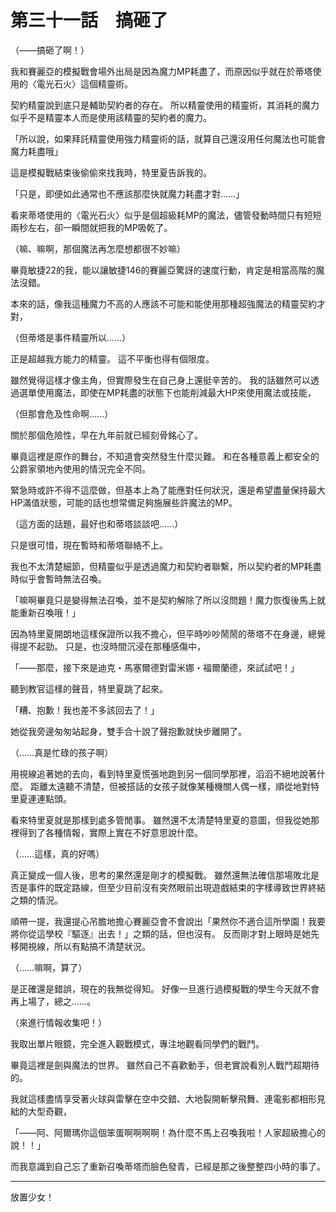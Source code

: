 # 第三十一話　搞砸了

（――搞砸了啊！）

我和賽麗亞的模擬戰會場外出局是因為魔力MP耗盡了，而原因似乎就在於蒂塔使用的〈電光石火〉這個精靈術。

契約精靈說到底只是輔助契約者的存在。
所以精靈使用的精靈術，其消耗的魔力似乎不是精靈本人而是使用該精靈的契約者的魔力。

「所以說，如果拜託精靈使用強力精靈術的話，就算自己還沒用任何魔法也可能會魔力耗盡哦」

這是模擬戰結束後偷偷來找我時，特里夏告訴我的。

「只是，即便如此通常也不應該那麼快就魔力耗盡才對……」

看來蒂塔使用的〈電光石火〉似乎是個超級耗MP的魔法，儘管發動時間只有短短兩秒左右，卻一瞬間就把我的MP吸乾了。

（嘛、嘛啊，那個魔法再怎麼想都很不妙嘛）

畢竟敏捷22的我，能以讓敏捷146的賽麗亞驚訝的速度行動，肯定是相當高階的魔法沒錯。

本來的話，像我這種魔力不高的人應該不可能和能使用那種超強魔法的精靈契約才對，

（但蒂塔是事件精靈所以……）

正是超越我方能力的精靈。
這不平衡也得有個限度。

雖然覺得這樣才像主角，但實際發生在自己身上還挺辛苦的。
我的話雖然可以透過選單使用魔法，即使在MP耗盡的狀態下也能削減最大HP來使用魔法或技能，

（但那會危及性命啊……）

關於那個危險性，早在九年前就已經刻骨銘心了。

畢竟這裡是原作的舞台，不知道會突然發生什麼災難。
和在各種意義上都安全的公爵家領地內使用的情況完全不同。

緊急時或許不得不這麼做，但基本上為了能應對任何狀況，還是希望盡量保持最大HP滿值狀態，可能的話也想常備足夠施展些許魔法的MP。

（這方面的話題，最好也和蒂塔談談吧……）

只是很可惜，現在暫時和蒂塔聯絡不上。

我也不太清楚細節，但精靈似乎是透過魔力和契約者聯繫，所以契約者的MP耗盡時似乎會暫時無法召喚。

「嘛啊畢竟只是變得無法召喚，並不是契約解除了所以沒問題！魔力恢復後馬上就能重新召喚哦！」

因為特里夏開朗地這樣保證所以我不擔心，但平時吵吵鬧鬧的蒂塔不在身邊，總覺得提不起勁。
只是，也沒時間沉浸在那種感傷中，

「――那麼，接下來是迪克・馬塞爾德對雷米娜・福爾蘭德，來試試吧！」

聽到教官這樣的聲音，特里夏跳了起來。

「糟、抱歉！我也差不多該回去了！」

她從我旁邊匆匆站起身，雙手合十說了聲抱歉就快步離開了。

（……真是忙碌的孩子啊）

用視線追著她的去向，看到特里夏慌張地跑到另一個同學那裡，滔滔不絕地說著什麼。
距離太遠聽不清楚，但被搭話的女孩子就像某種機關人偶一樣，順從地對特里夏連連點頭。

看來特里夏就是那樣到處多管閒事。
雖然還不太清楚特里夏的意圖，但我從她那裡得到了各種情報，實際上實在不好意思說什麼。

（……這樣，真的好嗎）

真正變成一個人後，思考的果然還是剛才的模擬戰。
雖然還無法確信那場敗北是否是事件的既定路線，但至少目前沒有突然眼前出現遊戲結束的字樣導致世界終結之類的情況。

順帶一提，我還提心吊膽地擔心賽麗亞會不會說出「果然你不適合這所學園！我要將你從這學校『驅逐』出去！」之類的話，但也沒有。
反而剛才對上眼時是她先移開視線，所以有點搞不清楚狀況。

（……嘛啊，算了）

是正確還是錯誤，現在的我無從得知。
好像一旦進行過模擬戰的學生今天就不會再上場了，總之……。

（來進行情報收集吧！）

我取出單片眼鏡，完全進入觀戰模式，專注地觀看同學們的戰鬥。

畢竟這裡是劍與魔法的世界。
雖然自己不喜歡動手，但老實說看別人戰鬥超期待的。

我就這樣盡情享受著火球與雷擊在空中交錯、大地裂開斬擊飛舞、連電影都相形見絀的大型奇觀，

「――阿、阿爾瑪你這個笨蛋啊啊啊啊！為什麼不馬上召喚我啦！人家超級擔心的說！！」

而我意識到自己忘了重新召喚蒂塔而臉色發青，已經是那之後整整四小時的事了。

---

放置少女！